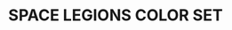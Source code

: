 ---
title: "SPACE LEGIONS COLOR SET"
price: "TBA"
desc: "Opis nije dostupan"
img_path: "/assets/img/A.MIG-7153.jpg"
brand: AMMO
available: true
cat: "acrylics"
subcat: "ACRYLIC PAINT SETS"
subsubcat: "SS"
---